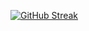 [![GitHub Streak](https://streak-stats.demolab.com/?user=m-mohsin-iqbal)](https://git.io/streak-stats)
